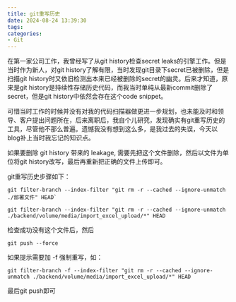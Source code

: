 ```yaml
---
title: git重写历史
date: 2024-08-24 13:39:30
tags:
categories:
- Git
---
```


在第一家公司工作，我曾经写了从git history检查secret leaks的引擎工作。但是当时作为新人，对git history了解有限，当时发现git目录下secret已被删除，但是扫描git history时又依旧检测出本来已经被删除的secret的幽灵。后来才知道，原来是git history是持续性存储历史代码，而我当时单纯从最新commit删除了secret，但是git history中依然会存在这个code snippet。

可惜当时工作的时候并没有对我的代码扫描器做更进一步规划，也未能及时和领导、客户提出问题所在，后来离职后，我自个儿研究，发现确实有git重写历史的工具，尽管他不那么普遍。遗憾我没有想到这么多，是我过去的失误，今天以blog补上当时我忘记的知识点。

如果要删除 git history 带来的 leakage, 需要先把这个文件删除，然后以文件为单位将git history改写，最后再重新把正确的文件上传即可。

git重写历史步骤如下：

    git filter-branch --index-filter "git rm -r --cached --ignore-unmatch ./部署文件" HEAD`

    git filter-branch --index-filter "git rm -r --cached --ignore-unmatch ./backend/volume/media/import_excel_upload/*" HEAD

检查成功没有这个文件后，然后
    
    git push --force

如果提示需要加 -f 强制重写，如：

    git filter-branch -f --index-filter "git rm -r --cached --ignore-unmatch ./backend/volume/media/import_excel_upload/*" HEAD

最后git push即可
